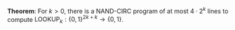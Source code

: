 **Theorem**: For $k > 0$, there is a NAND-CIRC program of at most $4 \cdot 2^k$
lines to compute $\text{LOOKUP}_k : \{0, 1\}^{2k + k} \to \{0, 1\}$.
